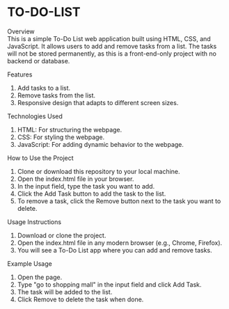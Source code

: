 # TO-DO-LIST
Overview                                                
This is a simple To-Do List web application built using HTML, CSS, and JavaScript. It allows users to add and remove tasks from a list. The tasks will not be stored permanently, as this is a front-end-only project with no backend or database.                

Features                                                  
1) Add tasks to a list.                                                  
2) Remove tasks from the list.                                                         
3) Responsive design that adapts to different screen sizes.                                                    


Technologies Used                                          
1) HTML: For structuring the webpage.                                                   
2) CSS: For styling the webpage.                                                    
3) JavaScript: For adding dynamic behavior to the webpage.


How to Use the Project                                                                      
1) Clone or download this repository to your local machine.                                                               
2) Open the index.html file in your browser.                                                                 
3) In the input field, type the task you want to add.                                                                 
4) Click the Add Task button to add the task to the list.                                                                 
5) To remove a task, click the Remove button next to the task you want to delete.                                                     

Usage Instructions                                                
1) Download or clone the project.                                          
2) Open the index.html file in any modern browser (e.g., Chrome, Firefox).                                              
3) You will see a To-Do List app where you can add and remove tasks.                                           


Example Usage                                                          
1) Open the page.                                                                               
2) Type "go to shopping mall" in the input field and click Add Task.                                        
3) The task will be added to the list.                                                 
4) Click Remove to delete the task when done.                                             

